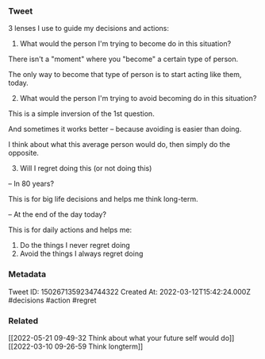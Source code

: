 ### Tweet
3 lenses I use to guide my decisions and actions:

1. What would the person I'm trying to become do in this situation? 

There isn't a "moment" where you "become" a certain type of person. 

The only way to become that type of person is to start acting like them, today.

2. What would the person I'm trying to avoid becoming do in this situation?

This is a simple inversion of the 1st question. 

And sometimes it works better – because avoiding is easier than doing. 

I think about what this average person would do, then simply do the opposite.

3. Will I regret doing this (or not doing this)

– In 80 years?

This is for big life decisions and helps me think long-term.

– At the end of the day today?

This is for daily actions and helps me:

1) Do the things I never regret doing
2) Avoid the things I always regret doing

### Metadata
Tweet ID: 1502671359234744322
Created At: 2022-03-12T15:42:24.000Z
#decisions 
#action 
#regret

### Related
[[2022-05-21 09-49-32 Think about what your future self would do]]
[[2022-03-10 09-26-59 Think longterm]]

